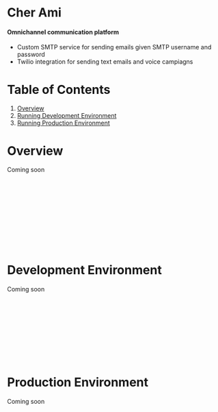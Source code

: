 # Cher Ami

#### Omnichannel communication platform  
- Custom SMTP service for sending emails given SMTP username and password
- Twilio integration for sending text emails and voice campiagns


# Table of Contents
1. [Overview](https://github.com/RobertJephthaHogan/Cher-Ami/blob/main/README.md#overview)
2. [Running Development Environment](https://github.com/RobertJephthaHogan/Cher-Ami/blob/main/README.md#development-environment)
3. [Running Production Environment](https://github.com/RobertJephthaHogan/Cher-Ami/blob/main/README.md#production-environment)



# Overview
Coming soon
<br/>
<br/>
<br/>
<br/>
<br/>
<br/>
<br/>
<br/>
<br/>
<br/>
<br/>

# Development Environment
Coming soon
<br/>
<br/>
<br/>
<br/>
<br/>
<br/>
<br/>
<br/>
<br/>
<br/>

# Production Environment
Coming soon
<br/>
<br/>
<br/>
<br/>
<br/>
<br/>
<br/>
<br/>
<br/>
<br/>

